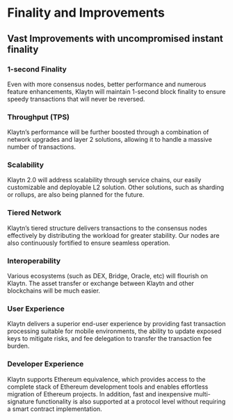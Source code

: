 # Finality and Improvements

## Vast Improvements with uncompromised instant finality <a id="vast-improvements-with-uncompromised-finality"></a>

### 1-second Finality <a id="finality"></a>
Even with more consensus nodes, better performance and numerous feature enhancements, Klaytn will maintain 1-second block finality to ensure speedy transactions that will never be reversed.

### Throughput (TPS) <a id="throughput"></a>
Klaytn’s performance will be further boosted through a combination of network upgrades and layer 2 solutions, allowing it to handle a massive number of transactions.

### Scalability <a id="scalability"></a>
Klaytn 2.0 will address scalability through service chains, our easily customizable and deployable L2 solution. Other solutions, such as sharding or rollups, are also being planned for the future.

### Tiered Network <a id="tiered-network"></a>
Klaytn’s tiered structure delivers transactions to the consensus nodes effectively by distributing the workload for greater stability. Our nodes are also continuously fortified to ensure seamless operation.

### Interoperability <a id="interoperability"></a>
Various ecosystems (such as DEX, Bridge, Oracle, etc) will flourish on Klaytn. The asset transfer or exchange between Klaytn and other blockchains will be much easier.

### User Experience <a id="user-experience"></a>
Klaytn delivers a superior end-user experience by providing fast transaction processing suitable for mobile environments, the ability to update exposed keys to mitigate risks, and fee delegation to transfer the transaction fee burden.

### Developer Experience <a id="developer-experience"></a>
Klaytn supports Ethereum equivalence, which provides access to the complete stack of Ethereum development tools and enables effortless migration of Ethereum projects. In addition, fast and inexpensive multi-signature functionality is also supported at a protocol level without requiring a smart contract implementation.
